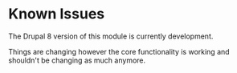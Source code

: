 # Known Issues

The Drupal 8 version of this module is currently development.

Things are changing however the core functionality is working and
shouldn't be changing as much anymore.
